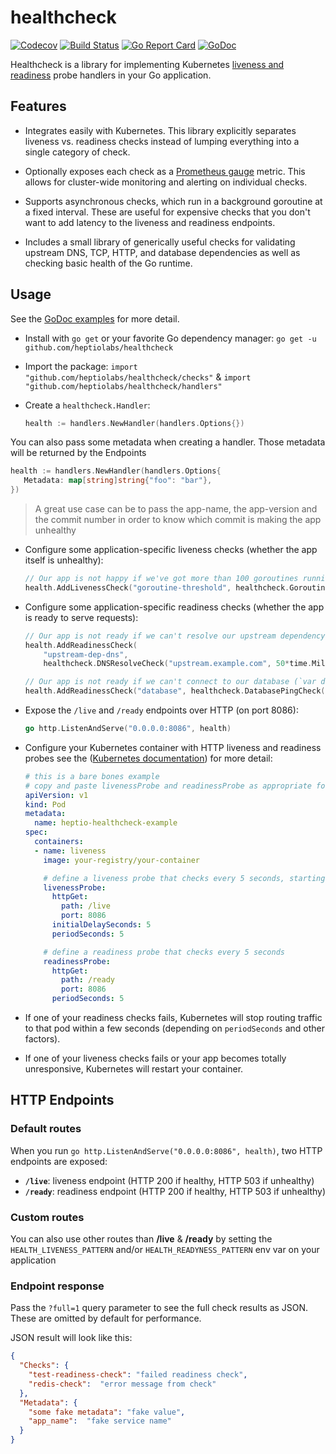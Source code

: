# healthcheck
[![Codecov](https://img.shields.io/codecov/c/github/etf1/healthcheck.svg?style=flat&maxAge=60)]()
[![Build Status](https://travis-ci.org/etf1/healthcheck.svg?branch=master)](https://travis-ci.org/etf1/healthcheck)
[![Go Report Card](https://goreportcard.com/badge/github.com/etf1/health-check)](https://goreportcard.com/report/github.com/etf1/health-check)
[![GoDoc](https://godoc.org/github.com/etf1/health-check?status.svg)](https://godoc.org/github.com/etf1/health-check)

Healthcheck is a library for implementing Kubernetes [liveness and readiness](https://kubernetes.io/docs/tasks/configure-pod-container/configure-liveness-readiness-probes/) probe handlers in your Go application.

## Features

 - Integrates easily with Kubernetes. This library explicitly separates liveness vs. readiness checks instead of lumping everything into a single category of check.

 - Optionally exposes each check as a [Prometheus gauge](https://prometheus.io/docs/concepts/metric_types/#gauge) metric. This allows for cluster-wide monitoring and alerting on individual checks.

 - Supports asynchronous checks, which run in a background goroutine at a fixed interval. These are useful for expensive checks that you don't want to add latency to the liveness and readiness endpoints.

 - Includes a small library of generically useful checks for validating upstream DNS, TCP, HTTP, and database dependencies as well as checking basic health of the Go runtime.

## Usage

See the [GoDoc examples](https://godoc.org/github.com/etf1/health-check) for more detail.

 - Install with `go get` or your favorite Go dependency manager: `go get -u github.com/heptiolabs/healthcheck`

 - Import the package: `import "github.com/heptiolabs/healthcheck/checks"` & `import "github.com/heptiolabs/healthcheck/handlers"`

 - Create a `healthcheck.Handler`:
   ```go
   health := handlers.NewHandler(handlers.Options{})
   ```
You can also pass some metadata when creating a handler. Those metadata will be returned by the Endpoints
   ```go
   health := handlers.NewHandler(handlers.Options{
      Metadata: map[string]string{"foo": "bar"},
   })
   ```
> A great use case can be to pass the app-name, the app-version and the commit number in order to know which commit is making the app unhealthy

 - Configure some application-specific liveness checks (whether the app itself is unhealthy):
   ```go
   // Our app is not happy if we've got more than 100 goroutines running.
   health.AddLivenessCheck("goroutine-threshold", healthcheck.GoroutineCountCheck(100))
   ```

 - Configure some application-specific readiness checks (whether the app is ready to serve requests):
   ```go
   // Our app is not ready if we can't resolve our upstream dependency in DNS.
   health.AddReadinessCheck(
       "upstream-dep-dns",
       healthcheck.DNSResolveCheck("upstream.example.com", 50*time.Millisecond))

   // Our app is not ready if we can't connect to our database (`var db *sql.DB`) in <1s.
   health.AddReadinessCheck("database", healthcheck.DatabasePingCheck(db, 1*time.Second))
   ```

 - Expose the `/live` and `/ready` endpoints over HTTP (on port 8086):
   ```go
   go http.ListenAndServe("0.0.0.0:8086", health)
   ```

 - Configure your Kubernetes container with HTTP liveness and readiness probes see the ([Kubernetes documentation](https://kubernetes.io/docs/tasks/configure-pod-container/configure-liveness-readiness-probes/)) for more detail:
   ```yaml
   # this is a bare bones example
   # copy and paste livenessProbe and readinessProbe as appropriate for your app
   apiVersion: v1
   kind: Pod
   metadata:
     name: heptio-healthcheck-example
   spec:
     containers:
     - name: liveness
       image: your-registry/your-container

       # define a liveness probe that checks every 5 seconds, starting after 5 seconds
       livenessProbe:
         httpGet:
           path: /live
           port: 8086
         initialDelaySeconds: 5
         periodSeconds: 5

       # define a readiness probe that checks every 5 seconds
       readinessProbe:
         httpGet:
           path: /ready
           port: 8086
         periodSeconds: 5
   ```

 - If one of your readiness checks fails, Kubernetes will stop routing traffic to that pod within a few seconds (depending on `periodSeconds` and other factors).

 - If one of your liveness checks fails or your app becomes totally unresponsive, Kubernetes will restart your container.

## HTTP Endpoints
### Default routes
When you run `go http.ListenAndServe("0.0.0.0:8086", health)`, two HTTP endpoints are exposed:

  - **`/live`**: liveness endpoint (HTTP 200 if healthy, HTTP 503 if unhealthy)
  - **`/ready`**: readiness endpoint (HTTP 200 if healthy, HTTP 503 if unhealthy)

### Custom routes
You can also use other routes than **/live** & **/ready** by setting the `HEALTH_LIVENESS_PATTERN` and/or `HEALTH_READYNESS_PATTERN` env var on your application

### Endpoint response
Pass the `?full=1` query parameter to see the full check results as JSON. These are omitted by default for performance.

JSON result will look like this:
```json
{
  "Checks": {
    "test-readiness-check": "failed readiness check",
    "redis-check":  "error message from check"
  },
  "Metadata": {
    "some fake metadata": "fake value",
    "app_name":  "fake service name"
  }
}
```
